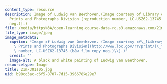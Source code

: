 ```yaml
---
content_type: resource
description: Image of Ludwig van Beethoven.(Image courtesy of Library of Congress,
  Prints and Photographs Division [reproduction number, LC-USZ62-13745 (b&w film copy
  neg.)].)
file: /media/https%3A/open-learning-course-data-rc.s3.amazonaws.com/21m-301-harmony-and-counterpoint-i-spring-2005/b98cc3acc6f587077d153966785e29e7_21m-301s05.jpg
file_type: image/jpeg
image_metadata:
  caption: "Image of Ludwig van Beethoven. (Image courtesy of\_[Library of Congress,\
    \ Prints and Photographs Division](http://www.loc.gov/rr/print/)\_\\[reproduction\
    \ number, LC-USZ62-13745 (b&w film copy neg.)\\].)"
  credit: ''
  image-alt: A black and white painting of Ludwig van Beethoven.
resourcetype: Image
title: 21m-301s05.jpg
uid: b98cc3ac-c6f5-8707-7d15-3966785e29e7
---
```

